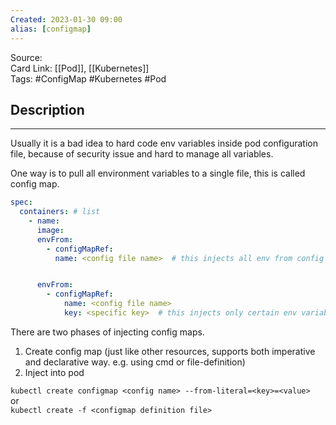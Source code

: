 ```yaml
---
Created: 2023-01-30 09:00
alias: [configmap]
---
```


Source:  
Card Link: [[Pod]], [[Kubernetes]]  
Tags: #ConfigMap #Kubernetes #Pod 

## Description
---

Usually it is a bad idea to hard code env variables inside pod configuration file, because of security issue and hard to manage all variables.

One way is to pull all environment variables to a single file, this is called config map.

```yaml
spec:
  containers: # list
    - name: 
      image:
	  envFrom:
	    - configMapRef:
		  name: <config file name>  # this injects all env from config file


	  envFrom:
		- configMapRef:
			name: <config file name>
			key: <specific key>  # this injects only certain env variable
```

There are two phases of injecting config maps.

1. Create config map (just like other resources, supports both imperative and declarative way. e.g. using cmd or file-definition)
2. Inject into pod

`kubectl create configmap <config name> --from-literal=<key>=<value>`  
or  
`kubectl create -f <configmap definition file>`